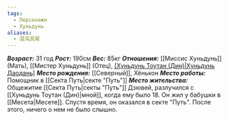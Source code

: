 ```yaml
---
tags:
  - Персонажи
  - Хуньдунь
aliases:
  - 混沌具尾
---
```

***Возраст:*** 31 год
***Рост:*** 190см
***Вес:*** 85кг
***Отношения:*** [[Миссис Хуньдунь]] (Мать), [[Мистер Хуньдунь]] (Отец),  [[Хуньдунь Тоутан (Дин)|Хуньдунь Даодань]](Брат)
***Место рождения:*** [[Северный]], Хёнькон
***Место работы:*** Помощник в [[Секта Путь|секте "Путь"]]
***Место жительства:*** Общежитие [[Секта Путь|секты "Путь"]]
Дзювей, разлучился с [[Хуньдунь Тоутан (Дин)|мной]], когда ему было 18. Он жил у бабушки в [[Месета|Месете]]. Спустя время, он оказался в секте "Путь". После этого, ничего о нем не было слышно. 


